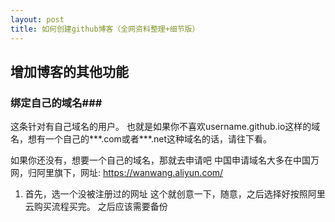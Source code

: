 ```yaml
---
layout: post
title: 如何创建github博客（全网资料整理+细节版）
---
```



## 增加博客的其他功能 ##

### 绑定自己的域名###

这条针对有自己域名的用户。
也就是如果你不喜欢username.github.io这样的域名，想有一个自己的***.com或者***.net这种域名的话，请往下看。

如果你还没有，想要一个自己的域名，那就去申请吧
中国申请域名大多在中国万网，归阿里旗下，网址: https://wanwang.aliyun.com/
1. 首先，选一个没被注册过的网址
    这个就创意一下，随意，之后选择好按照阿里云购买流程买完。
    之后应该需要备份
    

